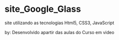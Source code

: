 # site_Google_Glass

site utilizando as tecnologias Html5, CSS3, JavaScript

by: Desenvolvido apartir das aulas do Curso em video
